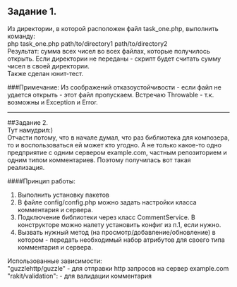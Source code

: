 ## Задание 1.

Из директории, в которой расположен файл task_one.php, выполнить команду: <br/>
php task_one.php path/to/directory1 path/to/directory2 <br />
Результат: сумма всех чисел во всех файлах, которые получилось открыть.
Если директории не переданы - скрипт будет считать сумму чисел в своей директории. <br/>
Также сделан юнит-тест.

###Примечание:
Из соображений отказоустойчивости - если файл не удается открыть - этот файл пропускаем.
Встречаю Throwable - т.к. возможны и Exception и Error.

---

##Задание 2. <br />
Тут намудрил:) <br />
Отчасти потому, что в начале думал, что раз библиотека для композера, то и воспользоваться ей может кто угодно.
А не только какое-то одно предприятие с одним сервером example.com, частным репозиторием и одним типом комментариев.
Поэтому получилась вот такая реализация.

####Принцип работы:
1. Выполнить установку пакетов
2. В файле config/config.php можно задать настройки класса комментария и сервера.
3. Подключение библиотеки через класс CommentService. В конструкторе можно налету установить конфиг из п.1, если нужно. 
4. Вызвать нужный метод (на просмотр/добавление/обновление) в котором - передать необходимый набор атрибутов для своего типа комментария и сервера.

Использованные зависимости: <br />
"guzzlehttp/guzzle" - для отправки http запросов на сервер example.com <br />
"rakit/validation": - для валидации комментария
